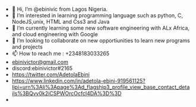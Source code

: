 - 👋 Hi, I’m @ebinivic from Lagos Nigeria.
- 👀 I’m interested in learning programming language such as python, C, NodeJS,unix, HTML and Css3 and Java
- 🌱 I’m currently learning some new software engineering with ALx Africa, and cloud engineering with Google
- 💞️ I’m looking to collaborate on new opportiunities to learn new programs and projects
- 📫 How to reach me : +2348183033265
- ebinivictor@gmail.com
- discord:ebinivictor#2165
- https://twitter.com/AdetolaEbini
- https://www.linkedin.com/in/adetola-ebini-919561125?lipi=urn%3Ali%3Apage%3Ad_flagship3_profile_view_base_contact_details%3BQvv0k2iCSPWOrcOcfcl4DA%3D%3D
- 
<!---
ebinivic/ebinivic is a ✨ special ✨ repository because its `README.md` (this file) appears on your GitHub profile.
You can click the Preview link to take a look at your changes.
--->
